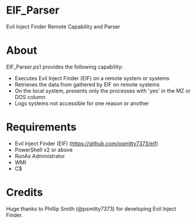 # EIF_Parser
Evil Inject Finder Remote Capability and Parser

# About
EIF_Parser.ps1 provides the following capability:
- Executes Evil Inject Finder (EIF) on a remote system or systems
- Retrieves the data from gathered by EIF on remote systems
- On the local system, presents only the processes with 'yes' in the MZ or DOS column
- Logs systems not accessible for one reason or another

# Requirements
- Evil Inject Finder (EIF) (https://github.com/psmitty7373/eif)
- PowerShell v2 or above
- RunAs Administrator
- WMI
- C$

# Credits
Huge thanks to Phillip Smith (@psmitty7373) for developing Evil Inject Finder.
